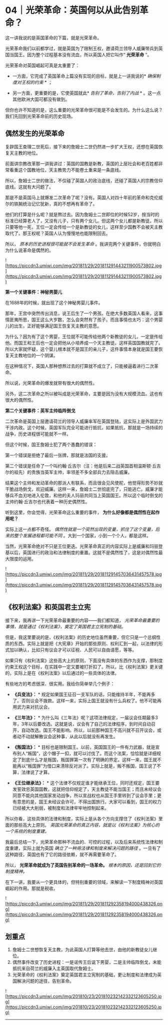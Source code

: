 # 04｜光荣革命：英国何以从此告别革命？

这一讲我说的是英国革命的下篇，就是光荣革命。

光荣革命我们以前都学过，就是英国为了限制王权，邀请荷兰领导人威廉带兵到英国当国王。因为整个过程基本没有流血，所以英国人把它叫作“ **光荣革命** ”。

光荣革命对英国崛起可真是太重要了：

* 一方面，它完成了英国革命上篇没有实现的目标，就是上一讲我说的* *确保制度对王权的约束* * ；

* 另一方面，更重要的是，它使英国就此* *告别了革命，告别了内战* * 。这一点其他欧洲大国可都没有做到。

但你也许不知道的是，这么重要的光荣革命很可能是不会发生的。为什么这么说？我们先回到光荣革命前的历史现场。

## 偶然发生的光荣革命

复辟国王查理二世死后，接下来的詹姆士二世仍然进一步扩大王权，还想在英国恢复天主教的地位。

前面讲宗教改革那一讲我讲过：英国的国教是新教，英国的上层社会和老百姓都非常看重这个国教地位，天主教势力不能卷土重来是一条底线。

所以，詹姆士二世的做法，不仅碰了英国人的政治底线，还碰了英国人的宗教信仰底线。这就有大问题了。

那是不是英国马上就爆发二次革命了呢？没有。英国人对四十年前的革命和克伦威尔的铁腕统治记忆犹新，真的不想再有革命了。

他们的打算是什么呢？就是熬过去。因为詹姆士二世即位的时候52岁，按当时的标准已经算老人了，又没有儿子，只有两个女儿。但这两个女儿都是新教徒。所以只要等他一死，王位一定会传给一个是新教徒的女儿，这样至少国教不会被天主教取代了。那王权呢？英国人认为慢慢地也能限制回去。

所以， *原本的历史进程很可能就不会发生革命* 。我讲完两个关键事件，你就明白为什么说革命是偶然的。

![https://piccdn3.umiwi.com/img/201811/29/201811291443211900573802.jpg](https://piccdn3.umiwi.com/img/201811/29/201811291443211900573802.jpg)

 **第一个关键事件：神秘男婴儿**

在1688年的时候，就出现了这个神秘男婴儿事件。

那年，王宫中突然传出消息，说王后生了一个男孩。在绝大多数英国人看来，这事情匪夷所思，国王这么大岁数，怎么会突然有了孩子。而且事情也太巧：这个男婴儿的出生，正好能够满足国王恢复天主教的意愿。

为什么？因为有了这个男婴，王位就不可能传给他两个新教徒的女儿，一定是传给他。而国王和王后也一定会把他从小培养成一个天主教徒。这样英国国教就完了。所以大家就怀疑，这个婴儿根本就不是国王的亲儿子，这件事情本身就是国王要恢复天主教地位的一个阴谋。

在这种情况下，英国人那种想熬过去的打算就不成立了，只能被逼着进行二次革命。

所以说，光荣革命的爆发就带有很大的偶然性。

另外，这二次革命之所以被叫成是光荣革命，主要是因为没有大规模流血。这也有很大的偶然性。

 **第二个关键事件：英军主帅临阵倒戈**

二次革命是英国上层邀请荷兰的领导人威廉率军在英国登陆，这实际上是外国武力干涉内政。这个时候，英国军队完全可能进行抵抗，如果抵抗，那就是一场持续的战争，历史进程很可能就不一样。

但这个时候，国王詹姆士犯了两个愚蠢的错误：

第一个错误是拒绝了最后一张牌，那就是法国的支援。

第二个错误是任命了一个叫约翰·丘吉尔（注：他是后来二战英国首相温斯顿·丘吉尔的祖先）的贵族当英军主帅，率领差不多全部兵力去阻击威廉。

结果这个主帅和发动革命的那派人有联系，而且很会见风使舵，他觉得形势不妙就干脆战场倒戈，欢迎威廉。这样一来，詹姆士二世彻底完了，只能逃亡。威廉才能够兵不血刃地进入伦敦，和他的夫人玛丽共同当上英国国王。所以这个临时倒戈的主帅约翰·丘吉尔也代表着一种历史偶然性。

听到这里，你会觉得，光荣革命这么重要的事件， **为什么好像都是偶然性在起作用呢？**

实际上这一点都不奇怪。 *偶然性就是一个突然出现的变量，抓住了这个变量，后来的整个发展进程都可能不同* 。大到一个国家，小到一个个人，都是这样。

当然，光荣革命绝对不只是王位更迭。光荣革命真正的内容实际上是威廉和玛丽登基以后，英国进行的政治和法律制度的重置。这就不是偶然性了，这是对偶然性最大限度的运用。

![https://piccdn3.umiwi.com/img/201811/29/201811291457036431457578.jpg](https://piccdn3.umiwi.com/img/201811/29/201811291457036431457578.jpg)

## 《权利法案》和英国君主立宪

接下来，我再讲一下光荣革命最重要的内容——我们都知道， *光荣革命最重要的事情，就是通过《权利法案》，奠定了英国君主立宪制的基础。*

但是，我这里要说的是，《权利法案》的历史地位虽然重要，但它只是一个总纲性质的东西。实际上就是把《大宪章》开始的那些原则、权利汇到一起，以法律的形式加以确认，比如只有议会才可以征税、人民可以自由请愿，等等。

如果只有《权利法案》这些高大上的原则，下面没有具体的东西作为支撑，那制度约束王权这个目标，在实践中一定又要被打折扣了。所以，比《权利法案》更关键的，实际上是在《权利法案》以后通过的一些具体的法律。

有些地方的考虑很深、很实用。我给你简单举几个例子：

* **《兵变法》：** * 规定如果国王征召一支军队的话，只能维持半年，不能再多了。否则议会不拨款。这样一来，实际上国王就没有什么兵权了。他不可能再用武力来对抗议会。

* **《三年法》：** * 为什么叫《三年法》呢？这项法律规定，一届议会任期最多3年，3年以后要改选。这就是说，议会有了自己的法律程序，到时间自动召开，自动改选。国王不能影响。所以，以前那种国王不高兴就不召开议会，或者动不动就解散议会这种事，从此以后就没有再发生。

* **《叛国法》：** * 目标也是限制国王。以前，英国国王的一件有力武器，就是宣布别人“叛国”，这个帽子一扣，就可以讨伐了。而这个法案，恰恰就是详细规定了到底什么才是叛国，叛国罪第一次有了明确的界定。这样一来，国王就不能再以“叛国罪”为借口来清除反对派了。实际上就是，叛不叛国，国王说了不算，法律说了才算。

* **《王位继承法》：** * 这个法律不仅规定谁才能继承王位，同时还规定，国王要发誓效忠英国国教，这就把信仰规定了，天主教徒不能当国王；而且未经议会同意不能向其他国家发动战争，所以宣战权也从国王手里转到了议会手里；更有意思的是，国王未经议会许可，不得出国旅行。大家可以看到，国王的权力已经被大大削弱，被制度和法律牢牢地控制起来。

所以你看，这些具体的法律和制度，实际上是从各个方向支撑住了《权利法案》里面的那些高大上原则。 *英国光荣革命的真正内容，就是以《权利法案》为核心的一个系统的制度重建。*

我最后总结一下，光荣革命那种不流血的、可控的过程，以及后来系统性法律和制度重建，实际上就为英国 *确立了一种用法律和制度来解决问题的路径* 。一旦有了这种路径，英国也有了它的路径依赖，就不再需要革命了。

所以， **光荣革命就成为了英国告别革命的一场革命。**  *根本的原因，还是回到它的制度精神。*

在下一讲，我要从一个更具体的，但特别重要的领域，来解读一下制度精神对英国崛起的作用。那就是税收。

![https://piccdn3.umiwi.com/img/201811/29/201811292358194000438326.png](https://piccdn3.umiwi.com/img/201811/29/201811292358194000438326.png)

## 划重点

1. 詹姆士二世想恢复天主教，为此英国人打算等他去世，由他的新教徒女儿继位。
2. 偶然事件改变了历史进程：一是谣传王后诞下男婴，二是主帅临阵倒戈，未能抵抗来自荷兰的威廉入主英国取代詹姆士。
3. 光荣革命的《权利法案》奠定英国君主立宪制的基础，更让制度和法律成为英国解决问题的途径，告别革命。

![https://piccdn3.umiwi.com/img/201810/23/201810232142332123605250.jpg](https://piccdn3.umiwi.com/img/201810/23/201810232142332123605250.jpg)

---
